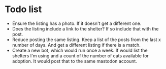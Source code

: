 # Todo list

* Ensure the listing has a photo.  If it doesn't get a different one.
* Does the listing include a link to the shelter?  If so include that with the post.
* Reduce posting the same listing.  Keep a list of the posts from the last x number of days.  And get a different listing if there is a match.
* Create a new bot, which would run once a week.  If would list the shelters I'm using and a count of the number of cats available for adoption.  It would post that to the same mastodon account.